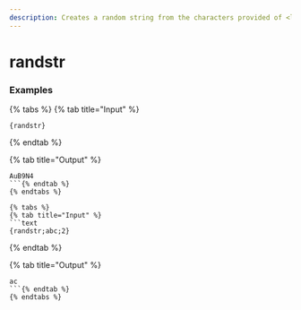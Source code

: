 ```yaml
---
description: Creates a random string from the characters provided of <length>.
---
```


# randstr

### Examples

{% tabs %}
{% tab title="Input" %}
```text
{randstr}
```
{% endtab %}

{% tab title="Output" %}
```text
AuB9N4
```{% endtab %}
{% endtabs %}

{% tabs %}
{% tab title="Input" %}
```text
{randstr;abc;2}
```
{% endtab %}

{% tab title="Output" %}
```text
ac
```{% endtab %}
{% endtabs %}